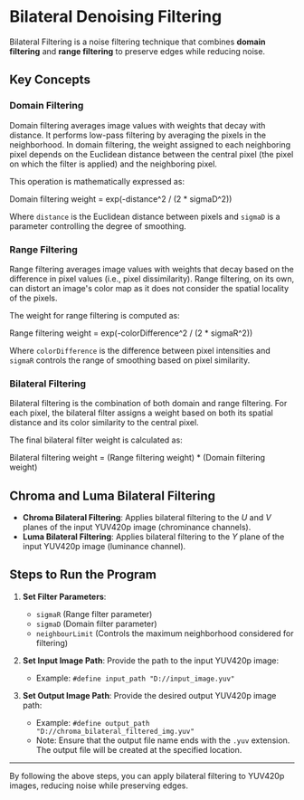 # Bilateral Denoising Filtering

Bilateral Filtering is a noise filtering technique that combines **domain filtering** and **range filtering** to preserve edges while reducing noise.

## Key Concepts

### Domain Filtering
Domain filtering averages image values with weights that decay with distance. It performs low-pass filtering by averaging the pixels in the neighborhood. In domain filtering, the weight assigned to each neighboring pixel depends on the Euclidean distance between the central pixel (the pixel on which the filter is applied) and the neighboring pixel.

This operation is mathematically expressed as:

Domain filtering weight = exp(-distance^2 / (2 * sigmaD^2))

Where `distance` is the Euclidean distance between pixels and `sigmaD` is a parameter controlling the degree of smoothing.

### Range Filtering
Range filtering averages image values with weights that decay based on the difference in pixel values (i.e., pixel dissimilarity). Range filtering, on its own, can distort an image's color map as it does not consider the spatial locality of the pixels.

The weight for range filtering is computed as:

Range filtering weight = exp(-colorDifference^2 / (2 * sigmaR^2))

Where `colorDifference` is the difference between pixel intensities and `sigmaR` controls the range of smoothing based on pixel similarity.

### Bilateral Filtering
Bilateral filtering is the combination of both domain and range filtering. For each pixel, the bilateral filter assigns a weight based on both its spatial distance and its color similarity to the central pixel.

The final bilateral filter weight is calculated as:

Bilateral filtering weight = (Range filtering weight) * (Domain filtering weight)

## Chroma and Luma Bilateral Filtering

- **Chroma Bilateral Filtering**: Applies bilateral filtering to the *U* and *V* planes of the input YUV420p image (chrominance channels).
- **Luma Bilateral Filtering**: Applies bilateral filtering to the *Y* plane of the input YUV420p image (luminance channel).

## Steps to Run the Program

1. **Set Filter Parameters**:
   - `sigmaR` (Range filter parameter)
   - `sigmaD` (Domain filter parameter)
   - `neighbourLimit` (Controls the maximum neighborhood considered for filtering)

2. **Set Input Image Path**:
   Provide the path to the input YUV420p image:
   - Example: `#define input_path "D://input_image.yuv"`

3. **Set Output Image Path**:
   Provide the desired output YUV420p image path:
   - Example: `#define output_path "D://chroma_bilateral_filtered_img.yuv"`
   - Note: Ensure that the output file name ends with the `.yuv` extension. The output file will be created at the specified location.

---

By following the above steps, you can apply bilateral filtering to YUV420p images, reducing noise while preserving edges.



